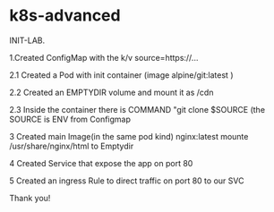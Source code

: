 # k8s-advanced
INIT-LAB.

1.Created ConfigMap with the k/v source=https://...

2.1 Created a Pod with init container (image alpine/git:latest )

2.2 Created an EMPTYDIR volume and mount it as /cdn 

2.3 Inside the container there is COMMAND "git clone $SOURCE (the SOURCE is ENV from Configmap 

3 Created main Image(in the same pod kind) nginx:latest  mounte /usr/share/nginx/html to Emptydir

4 Created Service that expose the app on port 80 

5 Created an ingress Rule to direct traffic on port 80 to our SVC

Thank you!
